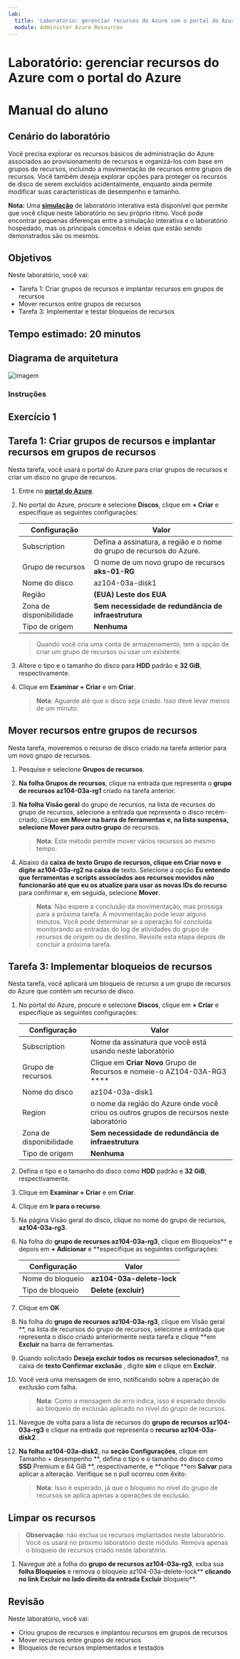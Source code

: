 ```yaml
---
lab:
  title: 'Laboratório: gerenciar recursos do Azure com o portal do Azure'
  module: Administer Azure Resources
---
```


# Laboratório: gerenciar recursos do Azure com o portal do Azure
# Manual do aluno

## Cenário do laboratório

Você precisa explorar os recursos básicos de administração do Azure associados ao provisionamento de recursos e organizá-los com base em grupos de recursos, incluindo a movimentação de recursos entre grupos de recursos. Você também deseja explorar opções para proteger os recursos de disco de serem excluídos acidentalmente, enquanto ainda permite modificar suas características de desempenho e tamanho.

**Nota:** Uma **[simulação](https://mslabs.cloudguides.com/guides/AZ-104%20Exam%20Guide%20-%20Microsoft%20Azure%20Administrator%20Exercise%204)** de laboratório interativa está disponível que permite que você clique neste laboratório no seu próprio ritmo. Você pode encontrar pequenas diferenças entre a simulação interativa e o laboratório hospedado, mas os principais conceitos e ideias que estão sendo demonstrados são os mesmos. 

## Objetivos

Neste laboratório, você vai:

+ Tarefa 1: Criar grupos de recursos e implantar recursos em grupos de recursos
+ Mover recursos entre grupos de recursos
+ Tarefa 3: Implementar e testar bloqueios de recursos

## Tempo estimado: 20 minutos

## Diagrama de arquitetura

![imagem](../media/lab03a.png)

### Instruções

## Exercício 1

## Tarefa 1: Criar grupos de recursos e implantar recursos em grupos de recursos

Nesta tarefa, você usará o portal do Azure para criar grupos de recursos e criar um disco no grupo de recursos.

1. Entre no [**portal do Azure**](http://portal.azure.com).

1. No portal do Azure, procure e selecione **Discos**, clique em **+ Criar** e especifique as seguintes configurações:

    |Configuração|Valor|
    |---|---|
    |Subscription| Defina a assinatura, a região e o nome do grupo de recursos do Azure. |
    |Grupo de recursos| O nome de um novo grupo de recursos **aks-01-RG** |
    |Nome do disco| az104-03a-disk1 |
    |Região| **(EUA) Leste dos EUA** |
    |Zona de disponibilidade| **Sem necessidade de redundância de infraestrutura** |
    |Tipo de origem| **Nenhuma** |

    >Quando você cria uma conta de armazenamento, tem a opção de criar um grupo de recursos ou usar um existente.

1. Altere o tipo e o tamanho do disco para **HDD** padrão e **32 GiB**, respectivamente.

1. Clique em **Examinar + Criar** e em **Criar**.

    >**Nota**: Aguarde até que o disco seja criado. Isso deve levar menos de um minuto.

## Mover recursos entre grupos de recursos 

Nesta tarefa, moveremos o recurso de disco criado na tarefa anterior para um novo grupo de recursos. 

1. Pesquise e selecione **Grupos de recursos**. 

1. **Na folha Grupos de recursos**, clique na entrada que representa o **grupo de recursos az104-03a-rg1** criado na tarefa anterior.

1. **Na folha Visão geral** do grupo de recursos, na lista de recursos do grupo de recursos, selecione a entrada que representa o disco recém-criado, clique **em Mover na barra de ferramentas e, na lista suspensa, selecione **Mover** para outro grupo** de recursos.

    >**Nota**: Este método permite mover vários recursos ao mesmo tempo. 

1. Abaixo da **caixa de texto Grupo de recursos, clique em **Criar novo** e digite **az104-03a-rg2** na caixa de** texto. Selecione a opção **Eu entendo que ferramentas e scripts associados aos recursos movidos não funcionarão até que eu os atualize para usar as novas IDs do recurso** para confirmar e, em seguida, selecione **Mover**.

    >**Nota**: Não espere a conclusão da movimentação, mas prossiga para a próxima tarefa. A movimentação pode levar alguns minutos. Você pode determinar se a operação foi concluída monitorando as entradas do log de atividades do grupo de recursos de origem ou de destino. Revisite esta etapa depois de concluir a próxima tarefa.

## Tarefa 3: Implementar bloqueios de recursos

Nesta tarefa, você aplicará um bloqueio de recurso a um grupo de recursos do Azure que contém um recurso de disco.

1. No portal do Azure, procure e selecione **Discos**, clique em **+ Criar** e especifique as seguintes configurações:

    |Configuração|Valor|
    |---|---|
    |Subscription| Nome da assinatura que você está usando neste laboratório |
    |Grupo de recursos| Clique em **Criar Novo** Grupo de Recursos e nomeie-o AZ104-03A-RG3 **** |
    |Nome do disco| az104-03a-disk1 |
    |Region| o nome da região do Azure onde você criou os outros grupos de recursos neste laboratório |
    |Zona de disponibilidade| **Sem necessidade de redundância de infraestrutura** |
    |Tipo de origem| **Nenhuma** |

1. Defina o tipo e o tamanho do disco como **HDD** padrão e **32 GiB**, respectivamente.

1. Clique em **Examinar + Criar** e em **Criar**.

1. Clique em **Ir para o recurso**.

1. Na página Visão geral do disco, clique no nome do grupo de recursos, **az104-03a-rg3**.

1. Na folha do **grupo de recursos az104-03a-rg3**, clique em Bloqueios** e depois em **+ Adicionar** e **especifique as seguintes configurações:

    |Configuração|Valor|
    |---|---|
    |Nome do bloqueio| **az104-03a-delete-lock** |
    |Tipo de bloqueio| **Delete (excluir)** |
    
1. Clique em **OK**    

1. Na folha do **grupo de recursos az104-03a-rg3**, clique em Visão geral **, na lista de recursos do grupo de recursos, selecione a entrada que representa o disco criado anteriormente nesta tarefa e clique **em **Excluir** na barra de ferramentas. 

1. Quando solicitado **Deseja excluir todos os recursos selecionados?**, na caixa de **texto Confirmar exclusão** , digite **sim** e clique em **Excluir**.

1. Você verá uma mensagem de erro, notificando sobre a operação de exclusão com falha. 

    >**Nota**: Como a mensagem de erro indica, isso é esperado devido ao bloqueio de exclusão aplicado no nível do grupo de recursos.

1. Navegue de volta para a lista de recursos do **grupo de recursos az104-03a-rg3** e clique na entrada que representa o **recurso az104-03a-disk2** . 

1. **Na folha az104-03a-disk2**, na **seção Configurações**, clique em Tamanho + desempenho **, defina o tipo e o tamanho do disco como **SSD** Premium e 64 GiB **, respectivamente, e **clique **em **Salvar** para aplicar a alteração. Verifique se o pull ocorreu com êxito:

    >**Nota**: Isso é esperado, já que o bloqueio no nível do grupo de recursos se aplica apenas a operações de exclusão. 

## Limpar os recursos

   >**Observação**: não exclua os recursos implantados neste laboratório. Você os usará no próximo laboratório deste módulo. Remova apenas o bloqueio de recursos criado neste laboratório.

1. Navegue até a folha do **grupo de recursos az104-03a-rg3**, exiba sua **folha Bloqueios** e remova o bloqueio az104-03a-delete-lock** **clicando **no link Excluir no lado direito da entrada Excluir**** bloqueio**.

## Revisão

Neste laboratório, você vai:

- Criou grupos de recursos e implantou recursos em grupos de recursos
- Mover recursos entre grupos de recursos
- Bloqueios de recursos implementados e testados
